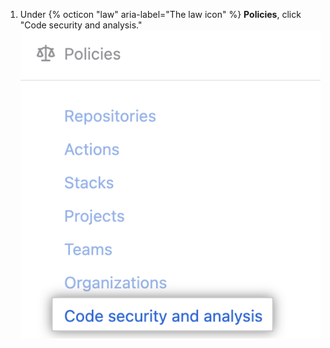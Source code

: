 1. Under {% octicon "law" aria-label="The law icon" %} **Policies**, click "Code security and analysis."
  ![Screenshot of "Code security and analysis" policies in sidebar](/assets/images/help/enterprises/code-security-and-analysis-policies.png)
